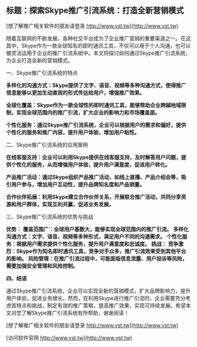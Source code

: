 ## **标题：探索Skype推广引流系统：打造全新营销模式**

[想了解推广相关软件的朋友请登录 http://www.vst.tw](http://www.vst.tw)

随着互联网的不断发展，各种社交平台成为了企业推广营销的重要渠道之一。在这其中，Skype作为一款全球知名的即时通讯工具，不仅可以用于个人沟通，也可以被灵活运用于企业的推广引流系统中。本文将探讨如何通过Skype推广引流系统，为企业打造全新的营销模式。

一、Skype推广引流系统的特点

**多样化的沟通方式：Skype提供了文字、语音、视频等多种沟通方式，使得推广信息能够以更加生动直观的形式传达给用户，增强推广效果。**

**全球化覆盖：Skype作为一款全球性的即时通讯工具，能够帮助企业跨越地域限制，实现全球范围内的推广引流，扩大企业的影响力和市场覆盖面。**

**个性化服务：通过Skype推广引流系统，企业可以根据用户的需求和偏好，提供个性化的服务和推广内容，提升用户体验，增加用户粘性。**

二、Skype推广引流系统的应用案例

**在线客服支持：企业可以利用Skype提供在线客服支持，及时解答用户问题，提供个性化的服务，从而增强用户体验，提升用户满意度，促进用户转化。**

**产品推广活动：通过Skype组织产品推广活动，如线上直播、产品介绍会等，吸引用户参与，增加用户互动性，提升品牌知名度和产品销量。**

**合作伙伴拓展：利用Skype建立合作伙伴关系，开展联合推广活动，共同分享资源和用户群体，实现互利共赢，促进业务发展。**

三、Skype推广引流系统的优势与挑战

**优势：**
**覆盖范围广：全球用户基数大，能够实现全球范围内的推广引流。**
**多样化沟通方式：文字、语音、视频等多种形式，满足用户不同的沟通需求。**
**个性化服务：根据用户需求提供个性化服务，提升用户满意度和忠诚度。**
**挑战：**
**竞争激烈：Skype作为知名即时通讯工具，竞争对手众多，推广引流效果受到其他平台的影响。**
**风险管理：在推广引流过程中，可能面临信息泄露、用户投诉等风险，需要加强安全管理和风险控制。**

**四、结语**

通过Skype推广引流系统，企业可以实现全新的营销模式，扩大品牌影响力，提升用户体验，促进业务增长。然而，在利用Skype进行推广引流时，企业需要充分考虑其特点和挑战，制定有效的推广策略，提高推广效果，实现可持续发展。希望本文对您了解Skype推广引流系统有所帮助，谢谢阅读！

[想了解推广相关软件的朋友请登录 http://www.vst.tw](http://www.vst.tw)


[访问软件官网 http://www.vst.tw](http://www.vst.tw)
